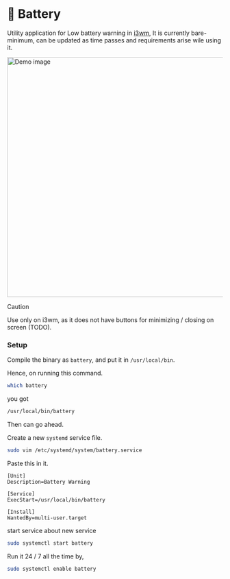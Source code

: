 # 🪫 Battery

Utility application for Low battery warning in [i3wm](https://i3wm.org/), It is currently bare-minimum, can be updated 
as time passes and requirements arise wile using it. 

<image src="https://i.imgur.com/rRBnMey.png" alt="Demo image" width="560px" />

> [!CAUTION]
> Use only on i3wm, as it does not have buttons for minimizing / closing on screen (TODO).

### Setup

Compile the binary as `battery`, and put it in `/usr/local/bin`.

Hence, on running this command.

```bash
which battery
```

you got 

```bash
/usr/local/bin/battery
```

Then can go ahead.

Create a new `systemd` service file.

```bash
sudo vim /etc/systemd/system/battery.service
```

Paste this in it.

```service
[Unit]
Description=Battery Warning

[Service]
ExecStart=/usr/local/bin/battery

[Install]
WantedBy=multi-user.target
```

start service about new service

```bash
sudo systemctl start battery
```

Run it 24 / 7 all the time by,

```bash
sudo systemctl enable battery
```
